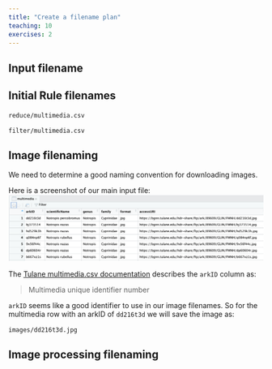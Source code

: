 ```yaml
---
title: "Create a filename plan"
teaching: 10
exercises: 2
---
```


## Input filename

## Initial Rule filenames
```
reduce/multimedia.csv
```

```
filter/multimedia.csv
```

## Image filenaming
We need to determine a good naming convention for downloading images.

Here is a screenshot of our main input file:
![multimedia.csv screenshot](files/multimedia.png)

The [Tulane multimedia.csv documentation](https://bgnn.tulane.edu/) describes the `arkID` column as:

> Multimedia unique identifier number

`arkID` seems like a good identifier to use in our image filenames.
So for the multimedia row with an arkID of `dd216t3d` we will save the image as:
```
images/dd216t3d.jpg
```

## Image processing filenaming


